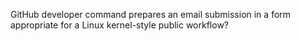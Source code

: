  GitHub developer command prepares an email submission in a form appropriate for a Linux kernel-style public workflow?
